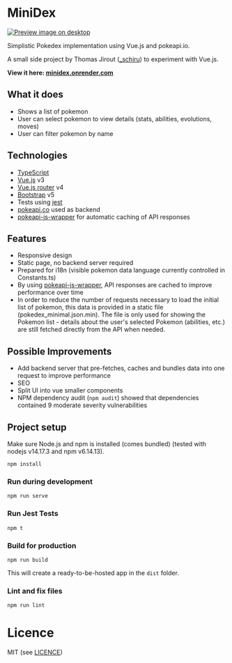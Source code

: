 # MiniDex

[![Preview image on desktop](https://user-images.githubusercontent.com/581540/126909756-8e85c098-28f7-46a4-9ea3-09429a77eba0.png)](https://minidex.onrender.com)

Simplistic Pokedex implementation using Vue.js and pokeapi.io.

A small side project by Thomas Jirout ([_schiru](https://twitter.com/_schiru)) to experiment with Vue.js.

**View it here: [minidex.onrender.com](https://minidex.onrender.com)**

## What it does
- Shows a list of pokemon
- User can select pokemon to view details (stats, abilities, evolutions,
moves)
- User can filter pokemon by name

## Technologies

- [TypeScript](https://www.typescriptlang.org/)
- [Vue.js](https://vuejs.org) v3
- [Vue.js router](https://router.vuejs.org/) v4
- [Bootstrap](https://getbootstrap.com/) v5
- Tests using [jest](https://jestjs.io/)
- [pokeapi.co](pokeapi.co) used as backend
- [pokeapi-js-wrapper](https://github.com/PokeAPI/pokeapi-js-wrapper) for automatic caching of API responses

## Features
- Responsive design
- Static page, no backend server required
- Prepared for i18n (visible pokemon data language currently controlled in Constants.ts)
- By using [pokeapi-js-wrapper](https://github.com/PokeAPI/pokeapi-js-wrapper), API responses are cached to improve performance over time
- In order to reduce the number of requests necessary to load the initial list of pokemon, this data is provided in a static file (pokedex_minimal.json.min). The file is only used for showing the Pokemon list - details about the user's selected Pokemon (abilities, etc.) are still fetched directly from the API when needed.


## Possible Improvements
- Add backend server that pre-fetches, caches and bundles data into one request to improve performance
- SEO
- Split UI into vue smaller components
- NPM dependency audit (`npm audit`) showed that dependencies contained 9 moderate severity vulnerabilities

## Project setup
Make sure Node.js and npm is installed (comes bundled) (tested with nodejs v14.17.3 and npm v6.14.13).

```
npm install
```

### Run during development
```
npm run serve
```

### Run Jest Tests
```
npm t
```

### Build for production
```
npm run build
```

This will create a ready-to-be-hosted app in the `dist` folder.

### Lint and fix files
```
npm run lint
```

# Licence

MIT (see [LICENCE](LICENCE))
